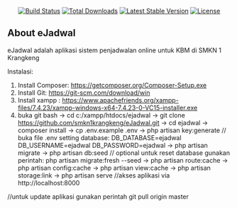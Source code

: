 <p align="center">
<a href="https://travis-ci.org/laravel/framework"><img src="https://travis-ci.org/laravel/framework.svg" alt="Build Status"></a>
<a href="https://packagist.org/packages/laravel/framework"><img src="https://img.shields.io/packagist/dt/laravel/framework" alt="Total Downloads"></a>
<a href="https://packagist.org/packages/laravel/framework"><img src="https://img.shields.io/packagist/v/laravel/framework" alt="Latest Stable Version"></a>
<a href="https://packagist.org/packages/laravel/framework"><img src="https://img.shields.io/packagist/l/laravel/framework" alt="License"></a>
</p>

## About eJadwal

eJadwal adalah aplikasi sistem penjadwalan online untuk KBM di SMKN 1 Krangkeng

Instalasi:
1. Install Composer: https://getcomposer.org/Composer-Setup.exe
2. Install Git: https://git-scm.com/download/win
3. Install xampp : https://www.apachefriends.org/xampp-files/7.4.23/xampp-windows-x64-7.4.23-0-VC15-installer.exe
4. buka git bash 
-> cd c:/xampp/htdocs/ejadwal
-> git clone https://github.com/smkn1krangkeng/eJadwal.git
-> cd ejadwal
-> composer install
-> cp .env.example .env
-> php artisan key:generate
// buka file .env setting database:
DB_DATABASE=ejadwal
DB_USERNAME=ejadwal
DB_PASSWORD=ejadwal
-> php artisan migrate
-> php artisan db:seed
// optional
untuk reset database gunakan perintah: php artisan migrate:fresh --seed
-> php artisan route:cache
-> php artisan config:cache
-> php artisan view:cache
-> php artisan storage:link
-> php artisan serve
//akses aplikasi via http://localhost:8000

//untuk update aplikasi gunakan perintah
git pull origin master
